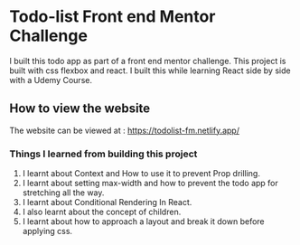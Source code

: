 # Todo-list Front end Mentor Challenge

I built this todo app as part of a front end mentor challenge. This project is built with css flexbox and react. I built this while learning React side by side with a Udemy Course.

## How to view the website

The website can be viewed at : https://todolist-fm.netlify.app/

### Things I learned from building this project

1. I learnt about Context and How to use it to prevent Prop drilling.
2. I learnt about setting max-width and how to prevent the todo app for stretching all the way.
3. I learnt about Conditional Rendering In React.
4. I also learnt about the concept of children.
5. I learnt about how to approach a layout and break it down before applying css.
